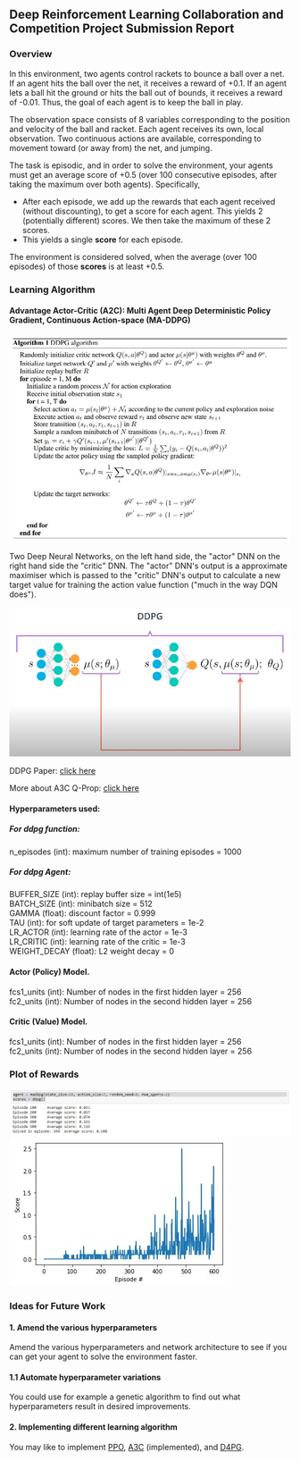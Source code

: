 [//]: # (Image References)

[image1]: images/ddpg-algorithm.JPG "A2C DDPG"
[image2]: images/ddpg-algorithm-intuition.JPG "A2C DDPG INTUITIVE"
[image3]: images/score.JPG "plot of rewards per episode"
[image4]: images/plot.JPG "plot"


## Deep Reinforcement Learning Collaboration and Competition Project Submission Report

### Overview

In this environment, two agents control rackets to bounce a ball over a net. If an agent hits the ball over the net, it receives a reward of +0.1.  If an agent lets a ball hit the ground or hits the ball out of bounds, it receives a reward of -0.01.  Thus, the goal of each agent is to keep the ball in play.

The observation space consists of 8 variables corresponding to the position and velocity of the ball and racket. Each agent receives its own, local observation.  Two continuous actions are available, corresponding to movement toward (or away from) the net, and jumping.

The task is episodic, and in order to solve the environment, your agents must get an average score of +0.5 (over 100 consecutive episodes, after taking the maximum over both agents). Specifically,

- After each episode, we add up the rewards that each agent received (without discounting), to get a score for each agent. This yields 2 (potentially different) scores. We then take the maximum of these 2 scores.
- This yields a single **score** for each episode.

The environment is considered solved, when the average (over 100 episodes) of those **scores** is at least +0.5.

### Learning Algorithm

#### Advantage Actor-Critic (A2C): Multi Agent Deep Deterministic Policy Gradient, Continuous Action-space (MA-DDPG)

![A2C DDPG][image1]

Two Deep Neural Networks, on the left hand side, the "actor" DNN on the right hand side the "critic" DNN.
The "actor" DNN's output is a approximate maximiser which is passed to the "critic" DNN's output to calculate a new target value for training the action value function ("much in the way DQN does").

![A2C DDPG INTUITIVE][image2]

DDPG Paper:
[click here](https://arxiv.org/abs/1509.02971)

More about A3C Q-Prop:
[click here](https://arxiv.org/abs/1611.02247)

#### Hyperparameters used:

##### For ddpg function:
n_episodes (int): maximum number of training episodes = 1000<br />

##### For ddpg Agent:
BUFFER_SIZE (int): replay buffer size = int(1e5)<br />
BATCH_SIZE (int): minibatch size = 512<br />
GAMMA (float): discount factor = 0.999<br />
TAU (int): for soft update of target parameters = 1e-2<br />
LR_ACTOR (int): learning rate of the actor = 1e-3<br />
LR_CRITIC (int): learning rate of the critic = 1e-3<br />
WEIGHT_DECAY (float): L2 weight decay = 0<br />

#### Actor (Policy) Model.
fcs1_units (int): Number of nodes in the first hidden layer = 256<br />
fc2_units (int): Number of nodes in the second hidden layer = 256<br />

#### Critic (Value) Model.
fcs1_units (int): Number of nodes in the first hidden layer = 256<br />
fc2_units (int): Number of nodes in the second hidden layer = 256<br />

### Plot of Rewards

![plot of rewards per episode][image3]
![plot][image4]

### Ideas for Future Work

#### 1. Amend the various hyperparameters
Amend the various hyperparameters and network architecture to see if you can get your agent to solve the environment faster.

#### 1.1 Automate hyperparameter variations
You could use for example a genetic algorithm to find out what hyperparameters result in desired improvements.

#### 2. Implementing different learning algorithm
You may like to implement [PPO](https://arxiv.org/pdf/1707.06347.pdf), [A3C](https://arxiv.org/pdf/1602.01783.pdf) (implemented), and [D4PG](https://openreview.net/pdf?id=SyZipzbCb).
